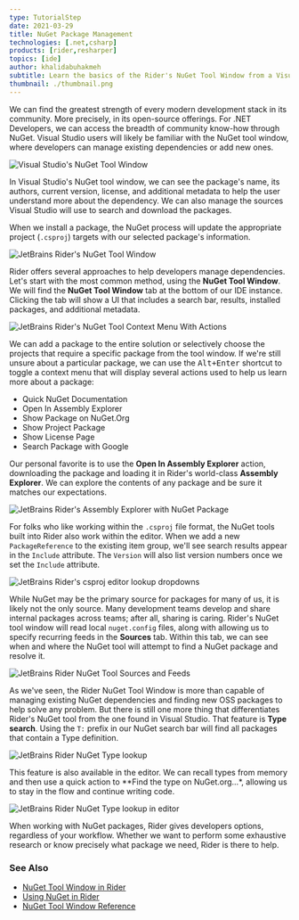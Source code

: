 ```yaml
---
type: TutorialStep
date: 2021-03-29
title: NuGet Package Management
technologies: [.net,csharp]
products: [rider,resharper]
topics: [ide]
author: khalidabuhakmeh
subtitle: Learn the basics of the Rider's NuGet Tool Window from a Visual Studio + ReSharper user's perspective.
thumbnail: ./thumbnail.png
---
```


We can find the greatest strength of every modern development stack in its community. More precisely, in its open-source offerings. For .NET Developers, we can access the breadth of community know-how through NuGet. Visual Studio users will likely be familiar with the NuGet tool window, where developers can manage existing dependencies or add new ones.

![Visual Studio's NuGet Tool Window](./1-visual-studio-nuget-window.png)

In Visual Studio's NuGet tool window, we can see the package's name, its authors, current version, license, and additional metadata to help the user understand more about the dependency. We can also manage the sources Visual Studio will use to search and download the packages.

When we install a package, the NuGet process will update the appropriate project (`.csproj`) targets with our selected package's information.

![JetBrains Rider's NuGet Tool Window](./2-rider-nuget-tool-window.png)

Rider offers several approaches to help developers manage dependencies. Let's start with the most common method, using the **NuGet Tool Window**. We will find the **NuGet Tool Window** tab at the bottom of our IDE instance. Clicking the tab will show a UI that includes a search bar, results, installed packages, and additional metadata.

![JetBrains Rider's NuGet Tool Context Menu With Actions](./3-rider-nuget-tool-window-context-menu.png)

We can add a package to the entire solution or selectively choose the projects that require a specific package from the tool window. If we're still unsure about a particular package, we can use the <kbd>Alt+Enter</kbd> shortcut to toggle a context menu that will display several actions used to help us learn more about a package:

- Quick NuGet Documentation
- Open In Assembly Explorer
- Show Package on NuGet.Org
- Show Project Package
- Show License Page
- Search Package with Google

Our personal favorite is to use the **Open In Assembly Explorer** action, downloading the package and loading it in Rider's world-class **Assembly Explorer**. We can explore the contents of any package and be sure it matches our expectations.

![JetBrains Rider's Assembly Explorer with NuGet Package](./4-rider-assembly-explorer-nuget-package.png)

For folks who like working within the `.csproj` file format, the NuGet tools built into Rider also work within the editor. When we add a new `PackageReference` to the existing item group, we'll see search results appear in the `Include` attribute. The `Version` will also list version numbers once we set the `Include` attribute.

![JetBrains Rider's csproj editor lookup dropdowns](./5-csproj-rider-lookup-search.png)

While NuGet may be the primary source for packages for many of us, it is likely not the only source. Many development teams develop and share internal packages across teams; after all, sharing is caring. Rider's NuGet tool window will read local `nuget.config` files, along with allowing us to specify recurring feeds in the **Sources** tab. Within this tab, we can see when and where the NuGet tool will attempt to find a NuGet package and resolve it.

![JetBrains Rider NuGet Tool Sources and Feeds](./6-rider-nuget-feeds.png)

As we've seen, the Rider NuGet Tool Window is more than capable of managing existing NuGet dependencies and finding new OSS packages to help solve any problem. But there is still one more thing that differentiates Rider's NuGet tool from the one found in Visual Studio. That feature is **Type search**.  Using the `T:` prefix in our NuGet search bar will find all packages that contain a Type definition.

![JetBrains Rider NuGet Type lookup](./7-rider-type-lookup.png)

This feature is also available in the editor. We can recall types from memory and then use a quick action to **Find the type on NuGet.org...*, allowing us to stay in the flow and continue writing code.

![JetBrains Rider NuGet Type lookup in editor](./8-rider-type-lookup-editor.png)

When working with NuGet packages, Rider gives developers options, regardless of your workflow. Whether we want to perform some exhaustive research or know precisely what package we need, Rider is there to help.

### See Also

- [NuGet Tool Window in Rider](/tutorials/rider-essentials/nuget/)
- [Using NuGet in Rider](https://www.jetbrains.com/help/rider/Using_NuGet.html)
- [NuGet Tool Window Reference](https://www.jetbrains.com/help/rider/Reference_Windows_NuGet.html)
